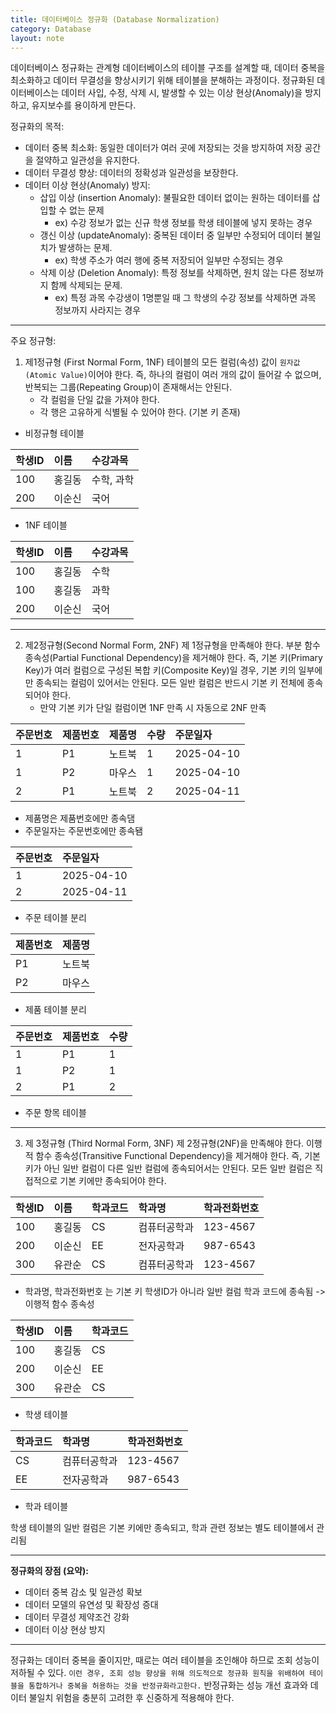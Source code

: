 ```yaml
---
title: 데이터베이스 정규화 (Database Normalization)
category: Database
layout: note
---
```


데이터베이스 정규화는 관계형 데이터베이스의 테이블 구조를 설계할 때, 데이터 중복을 최소화하고 데이터 무결성을 향상시키기 위해 테이블을 분해하는 과정이다. 정규화된 데이터베이스는 데이터 사입, 수정, 삭제 시, 발생할 수 있는 이상 현상(Anomaly)을 방지하고, 유지보수를 용이하게 만든다. 

정규화의 목적:
- 데이터 중복 최소화: 동일한 데이터가 여러 곳에 저장되는 것을 방지하여 저장 공간을 절약하고 일관성을 유지한다. 
- 데이터 무결성 향상: 데이터의 정확성과 일관성을 보장한다. 
- 데이터 이상 현상(Anomaly) 방지:
	- 삽입 이상 (insertion Anomaly): 불필요한 데이터 없이는 원하는 데이터를 삽입할 수 없는 문제
		- ex) 수강 정보가 없는 신규 학생 정보를 학생 테이블에 넣지 못하는 경우 
	- 갱신 이상 (updateAnomaly): 중복된 데이터 중 일부만 수정되어 데이터 불일치가 발생하는 문제. 
		- ex) 학생 주소가 여러 행에 중복 저장되어 일부만 수정되는 경우
	- 삭제 이상 (Deletion Anomaly): 특정 정보를 삭제하면, 원치 않는 다른 정보까지 함께 삭제되는 문제.
		- ex) 특정 과목 수강생이 1명뿐일 때 그 학생의 수강 정보를 삭제하면 과목 정보까지 사라지는 경우 

----------------------------------------------------
주요 정규형:
1. 제1정규형 (First Normal Form, 1NF)
	테이블의 모든 컬럼(속성) 값이 `원자값(Atomic Value)`이어야 한다. 즉, 하나의 컬럼이 여러 개의 값이 들어갈 수 없으며, 반복되는 그룹(Repeating Group)이 존재해서는 안된다. 
	- 각 컬럼을 단일 값을 가져야 한다.
	- 각 행은 고유하게 식별될 수 있어야 한다. (기본 키 존재)


- 비정규형 테이블

| 학생ID | 이름  | 수강과목   |
| :--- | :-- | :----- |
| 100  | 홍길동 | 수학, 과학 |
| 200  | 이순신 | 국어     |

- 1NF 테이블

| 학생ID | 이름  | 수강과목 |
| :--- | :-- | :--- |
| 100  | 홍길동 | 수학   |
| 100  | 홍길동 | 과학   |
| 200  | 이순신 | 국어   |

----------------------------------------------------------------------

2. 제2정규형(Second Normal Form, 2NF)
	제 1정규형을 만족해야 한다. 
	부분 함수 종속성(Partial Functional Dependency)을 제거해야 한다. 즉, 기본 키(Primary Key)가 여러 컬럼으로 구성된 복합 키(Composite Key)일 경우, 기본 키의 일부에만 종속되는 컬럼이 있어서는 안된다. 모든 일반 컬럼은 반드시 기본 키 전체에 종속되어야 한다. 
	- 만약 기본 키가 단일 컬럼이면 1NF 만족 시 자동으로 2NF 만족

| 주문번호 | 제품번호 | 제품명 | 수량  | 주문일자       |
| :--- | :--- | :-- | :-- | :--------- |
| 1    | P1   | 노트북 | 1   | 2025-04-10 |
| 1    | P2   | 마우스 | 1   | 2025-04-10 |
| 2    | P1   | 노트북 | 2   | 2025-04-11 |
- 제품명은 제품번호에만 종속댐
- 주문일자는 주문번호에만 종속됌

| 주문번호 | 주문일자       |
| :--- | :--------- |
| 1    | 2025-04-10 |
| 2    | 2025-04-11 |
- 주문 테이블 분리

| 제품번호 | 제품명 |
| :--- | :-- |
| P1   | 노트북 |
| P2   | 마우스 |
- 제품 테이블 분리

| 주문번호 | 제품번호 | 수량  |
| :--- | :--- | :-- |
| 1    | P1   | 1   |
| 1    | P2   | 1   |
| 2    | P1   | 2   |
- 주문 항목 테이블 

---------------------------------------------------------------------

3. 제 3정규형 (Third Normal Form, 3NF)
	제 2정규형(2NF)을 만족해야 한다. 
	이행적 함수 종속성(Transitive Functional Dependency)을 제거해야 한다. 즉, 기본 키가 아닌 일반 컬럼이 다른 일반 컬럼에 종속되어서는 안된다. 모든 일반 컬럼은 직접적으로 기본 키에만 종속되어야 한다. 

| 학생ID | 이름  | 학과코드 | 학과명    | 학과전화번호   |
| :--- | :-- | :--- | :----- | :------- |
| 100  | 홍길동 | CS   | 컴퓨터공학과 | 123-4567 |
| 200  | 이순신 | EE   | 전자공학과  | 987-6543 |
| 300  | 유관순 | CS   | 컴퓨터공학과 | 123-4567 |

- 학과명, 학과전화번호 는 기본 키 학생ID가 아니라 일반 컬럼 학과 코드에 종속됨 -> 이행적 함수 종속성

| 학생ID | 이름  | 학과코드 |
| :--- | :-- | :--- |
| 100  | 홍길동 | CS   |
| 200  | 이순신 | EE   |
| 300  | 유관순 | CS   |
- 학생 테이블 

| 학과코드 | 학과명    | 학과전화번호   |
| :--- | :----- | :------- |
| CS   | 컴퓨터공학과 | 123-4567 |
| EE   | 전자공학과  | 987-6543 |
- 학과 테이블

학생 테이블의 일반 컬럼은 기본 키에만 종속되고, 학과 관련 정보는 별도 테이블에서 관리됨 

-------------------------------------------------------------------
**정규화의 장점 (요약):**

- 데이터 중복 감소 및 일관성 확보
- 데이터 모델의 유연성 및 확장성 증대
- 데이터 무결성 제약조건 강화
- 데이터 이상 현상 방지

------------------------------------------------------------------------

정규화는 데이터 중복을 줄이지만, 때로는 여러 테이블을 조인해야 하므로 조회 성능이 저하될 수 있다.
`이런 경우, 조회 성능 향상을 위해 의도적으로 정규화 원칙을 위배하여 테이블을 통합하거나 중복을 허용하는 것을 반정규화라고한다.` 반정규화는 성능 개선 효과와 데이터 불일치 위험을 충분히 고려한 후 신중하게 적용해야 한다. 
